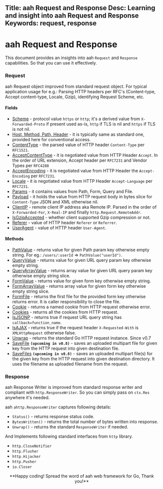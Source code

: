 Title: aah Request and Response
Desc: Learning and insight into aah Request and Response
Keywords: request, response
---
# aah Request and Response

This document provides an insights into aah `Request` and `Response` capabilities. So that you can use it effectively.

### Request

aah Request object improved from standard request object. For typical application usage for e.g.: Parsing HTTP headers per RFC's (Content-type, Accept content-type, Locale, Gzip), identifying Request Scheme, etc.

#### Fields

  * <u>Scheme</u> - protocol value `https` or `http`; it's a derived value from `X-Forwarded-Proto` if present used as-is, `http` if TLS is nil and `https` if TLS is not nil.
  * <u>Host, Method, Path, Header</u> - it is typically same as standard one, provided here for conventional access.
  * <u>ContentType</u> - the parsed value of HTTP header `Content-Type` per `RFC1521`.
  * <u>AcceptContentType</u> - it is negotiated value from HTTP Header `Accept`. In the order of URL extension, Accept header per `RFC7231` and Vendor Types per `RFC4288`
  * <u>AcceptEncoding</u> - it is negotiated value from HTTP Header the `Accept-Encoding` per `RFC7231`.
  * <u>Locale</u> - it is negotiated value from HTTP Header `Accept-Language` per `RFC7231`.
  * <u>Params</u> - it contains values from Path, Form, Query and File.
  * <u>Payload</u> - it holds the value from HTTP request body in bytes slice for `Content-Type` JSON and XML otherwise nil.
  * <u>ClientIP</u> - remote client IP address aka Remote IP. Parsed in the order of `X-Forwarded-For`, `X-Real-IP` and finally `http.Request.RemoteAddr`.
  * <u>IsGzipAccepted</u> - whether client supported Gzip compression or not.
  * <u>Referer</u> - value of HTTP header `Referer` or `Referrer`.
  * <u>UserAgent</u> - value of HTTP header `User-Agent`.

#### Methods

  * <u>PathValue</u> - returns value for given Path param key otherwise empty string. For eg.: `/users/:userId` => `PathValue("userId")`.
  * <u>QueryValue</u> - returns value for given URL query param key otherwise empty string.
  * <u>QueryArrayValue</u> - returns array value for given URL query param key otherwise empty string slice.
  * <u>FormValue</u> - returns value for given form key otherwise empty string.
  * <u>FormArrayValue</u> - returns array value for given form key otherwise empty string slice.
  * <u>FormFile</u> - returns the first file for the provided form key otherwise returns error. It is caller responsibility to close the file.
  * <u>Cookie</u> - returns a named cookie from HTTP request otherwise error.
  * <u>Cookies</u> - returns all the cookies from HTTP request.
  * <u>IsJSONP</u> - returns true if request URL query string has `callback=function_name`.
  * <u>IsAJAX</u> - returns true if the request header `X-Requested-With` is `XMLHttpRequest` otherwise false.
  * <u>Unwrap</u> - returns the standard Go HTTP request instance. <span class="badge lb-xs">Since v0.7</span>
  * <u>SaveFile</u> **`(upcoming in v0.8)`** - saves an uploaded multipart file for given key from the HTTP request into given destination file.
  * <u>SaveFiles</u> **`(upcoming in v0.8)`** - saves an uploaded multipart file(s) for the given key from the HTTP request into given destination directory. It uses the filename as uploaded filename from the request.

### Response

aah Response Writer is improved from standard response writer and compliant with `http.ResponseWriter`. So you can simply pass on `ctx.Res` anywhere it's needed.

aah `ahttp.ResponseWriter` captures following details:

  * `Status()` - returns response status code.
  * `BytesWritten()` - returns the total number of bytes written into response.
  * `Unwrap()` - returns the standard `ResponseWriter` if needed.

And Implements following standard interfaces from `http` library.

  * `http.CloseNotifier`
  * `http.Flusher`
  * `http.Hijacker`
  * `http.Pusher`
  * `io.Closer`


<center>**Happy coding! Spread the word of aah web framework for Go, Thank you!**</center>
